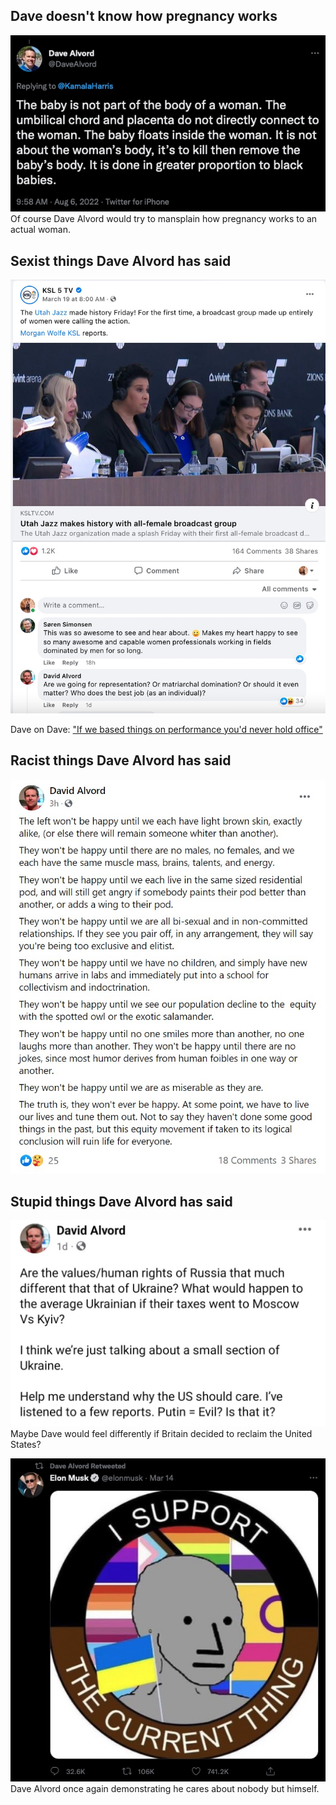 ## Dave doesn't know how pregnancy works
![davehateswomen2](/docs/assets/img/dave_hates_women_2.jpg)
Of course Dave Alvord would try to mansplain how pregnancy works to an actual woman.

## Sexist things Dave Alvord has said
![davehateswomen](/docs/assets/img/dave_hates_women.jpg)

Dave on Dave: ["If we based things on performance you'd never hold office"](https://twitter.com/NateForUtah/status/1505560480990969863/photo/1)


## Racist things Dave Alvord has said

![racism](/docs/assets/img/dave_alvord_is_a_racist.jpg)

## Stupid things Dave Alvord has said
![davelovesputin](/docs/assets/img/dave_alvord_loves_putin.jpg)
Maybe Dave would feel differently if Britain decided to reclaim the United States?

![daveisanedgelord](/docs/assets/img/dave_is_an_edgelord.jpg)
Dave Alvord once again demonstrating he cares about nobody but himself.